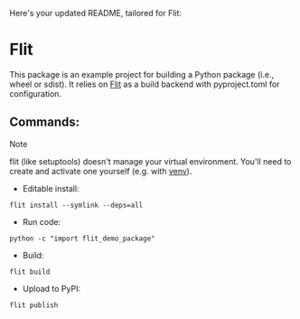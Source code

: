 Here's your updated README, tailored for Flit:

# Flit 
This package is an example project for building a Python package (i.e., wheel or sdist).
It relies on [Flit](https://flit.readthedocs.io/en/latest/) as a build backend with pyproject.toml
for configuration.

## Commands:

> [!Note]
> flit (like setuptools) doesn't manage your virtual environment. You'll need to create and activate one yourself (e.g. with [venv](https://docs.python.org/3/library/venv.html)).

* Editable install:
```shell
flit install --symlink --deps=all
```
* Run code:
```shell
python -c "import flit_demo_package"
```
* Build:
```shell
flit build
```
* Upload to PyPI:
```shell
flit publish
```
